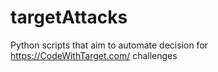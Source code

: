 # targetAttacks
Python scripts that aim to automate decision for https://CodeWithTarget.com/ challenges
